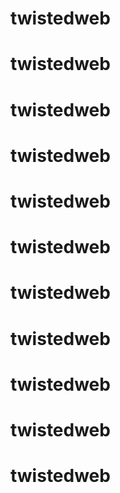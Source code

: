 # twistedweb
# twistedweb
# twistedweb
# twistedweb
# twistedweb
# twistedweb
# twistedweb
# twistedweb
# twistedweb
# twistedweb
# twistedweb




